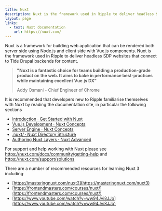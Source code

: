 ```yaml
---
title: Nuxt
description: Nuxt is the framework used in Ripple to deliver headless SDP websites that connect to Tide Drupal backends for content.
layout: page
links:
  - text: Nuxt documentation
    url: https://nuxt.com/
---
```



Nuxt is a framework for building web application that can be rendered both server side using Node.js and client side with Vue.js components. Nuxt is the framework used in Ripple to deliver headless SDP websites that connect to Tide Drupal backends for content.

> **"Nuxt is a fantastic choice for teams building a production-grade product on the web. It aims to bake in performance best-practices while maintaining excellent Vue.js DX"**
>
> Addy Osmani - Chief Engineer of Chrome


It is recommended that developers new to Ripple familiarise themselves with Nuxt by reading the documentation site, in particular the following sections

- [Introduction · Get Started with Nuxt ](https://nuxt.com/docs/getting-started/introduction)
- [Vue.js Development · Nuxt Concepts](https://nuxt.com/docs/guide/concepts/vuejs-development)
- [ Server Engine · Nuxt Concepts ](https://nuxt.com/docs/guide/concepts/server-engine)
- [.nuxt/ · Nuxt Directory Structure](https://nuxt.com/docs/guide/directory-structure/nuxt)
- [Authoring Nuxt Layers · Nuxt Advanced](https://nuxt.com/docs/guide/going-further/layers)


For support and help working with Nuxt please see https://nuxt.com/docs/community/getting-help and https://nuxt.com/support/solutions

There are a number of recommended resources for learning Nuxt 3 including:

- [https://masteringnuxt.com/nuxt3](https://masteringnuxt.com/nuxt3)
- [https://frontendmasters.com/courses/nuxt/](https://frontendmasters.com/courses/nuxt/)
- [https://www.youtube.com/watch?v=ww94Jvi8JJo](https://www.youtube.com/watch?v=ww94Jvi8JJo)
  


